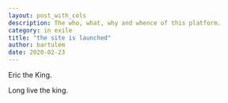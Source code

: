 ```yaml
---
layout: post_with_cols
description: The who, what, why and whence of this platform.
category: in exile
title: "the site is launched"
author: bartulem
date: 2020-02-23
---
```


<div id="content">
  <p> Eric the King. </p>
</div>

<div id="content2">
  <p> Long live the king. </p>
</div>
